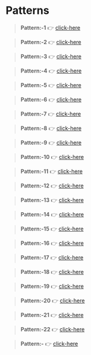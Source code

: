 
# Patterns 

> **Pattern:-1** 👉 [click-here](./01.%20Pattern.js)

> **Pattern:-2** 👉 [click-here](./02.%20pattern.js)

> **Pattern:-3** 👉 [click-here](./03.%20pattern.js)

> **Pattern:-4** 👉 [click-here](./04.%20pattern.js)

> **Pattern:-5** 👉 [click-here](./05.%20pattern.js)

> **Pattern:-6** 👉 [click-here](./06.pattern.js)

> **Pattern:-7** 👉 [click-here](./07.%20pattern.js)

> **Pattern:-8** 👉 [click-here](./08.%20pattern.js)

> **Pattern:-9** 👉 [click-here](./09.%20pattern.js)

> **Pattern:-10** 👉 [click-here](./10%20.%20pattern.js)

> **Pattern:-11** 👉 [click-here](./11.%20pattern.js)

> **Pattern:-12** 👉 [click-here](./12.%20pattern.js)

> **Pattern:-13** 👉 [click-here](./13.%20pattern.js)

> **Pattern:-14** 👉 [click-here](./14.%20pattern.js)

> **Pattern:-15** 👉 [click-here](./15.%20pattern.js)

> **Pattern:-16** 👉 [click-here](./16.%20pattern.js)

> **Pattern:-17** 👉 [click-here](./17.%20pattern.js)

> **Pattern:-18** 👉 [click-here](./18.%20pattern.js)

> **Pattern:-19** 👉 [click-here](./19.%20pattern.js)

> **Pattern:-20** 👉 [click-here](./20.%20pattern.js)

> **Pattern:-21** 👉 [click-here](./21.%20pattern.js)

> **Pattern:-22** 👉 [click-here](./22.%20pattern.js)



> **Pattern:-** 👉 [click-here](./)

